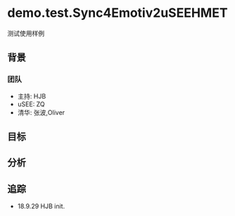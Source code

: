# demo.test.Sync4Emotiv2uSEEHMET
测试使用样例

## 背景
### 团队

- 主持: HJB
- uSEE: ZQ
- 清华: 张波,Oliver


## 目标

## 分析



## 追踪

- 18.9.29 HJB init.
